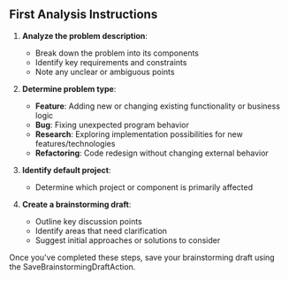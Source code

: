 ## First Analysis Instructions

1. **Analyze the problem description**:
    - Break down the problem into its components
    - Identify key requirements and constraints
    - Note any unclear or ambiguous points

2. **Determine problem type**:
    - **Feature**: Adding new or changing existing functionality or business logic
    - **Bug**: Fixing unexpected program behavior
    - **Research**: Exploring implementation possibilities for new features/technologies
    - **Refactoring**: Code redesign without changing external behavior

3. **Identify default project**:
    - Determine which project or component is primarily affected

4. **Create a brainstorming draft**:
    - Outline key discussion points
    - Identify areas that need clarification
    - Suggest initial approaches or solutions to consider

Once you've completed these steps, save your brainstorming draft using the SaveBrainstormingDraftAction.
